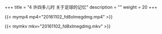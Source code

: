 +++
title = "4     许四多儿时 关于足球的记忆"
description = ""
weight = 20
+++

{{< mymp4 mp4="20161102_fd8xlmegdmg.mp4" >}}

{{< mymkv mkv="20161102_fd8xlmegdmg.mkv" >}}

